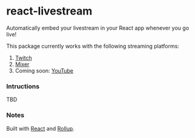 # react-livestream

Automatically embed your livestream in your React app whenever you go live!

This package currently works with the following streaming platforms:

1. [Twitch](https://www.twitch.tv/)
2. [Mixer](https://www.mixer.com/)
3. Coming soon: [YouTube](https://www.youtube.com/)

### Intructions

TBD

### Notes

Built with [React](https://github.com/facebook/react) and [Rollup](https://github.com/rollup/rollup).
